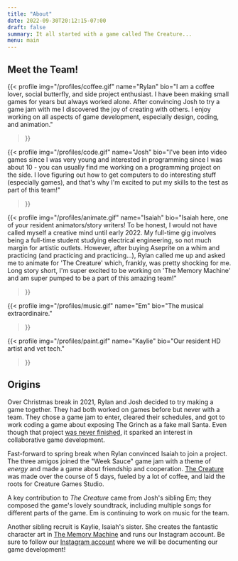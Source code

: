 ```yaml
---
title: "About"
date: 2022-09-30T20:12:15-07:00
draft: false
summary: It all started with a game called The Creature...
menu: main
---
```


## Meet the Team!

{{< profile
  img="/profiles/coffee.gif"
  name="Rylan"
  bio="I am a coffee lover, social butterfly, and side project enthusiast. I have been making small games for years but always worked alone. After convincing Josh to try a game jam with me I discovered the joy of creating with others. I enjoy working on all aspects of game development, especially design, coding, and animation."
>}}

{{< profile
  img="/profiles/code.gif"
  name="Josh"
  bio="I've been into video games since I was very young and interested in programming since I was about 10 - you can usually find me working on a programming project on the side. I love figuring out how to get computers to do interesting stuff (especially games), and that's why I'm excited to put my skills to the test as part of this team!"
>}}

{{< profile
  img="/profiles/animate.gif"
  name="Isaiah"
  bio="Isaiah here, one of your resident animators/story writers! To be honest, I would not have called myself a creative mind until early 2022. My full-time gig involves being a full-time student studying electrical engineering, so not much margin for artistic outlets. However, after buying Aseprite on a whim and practicing (and practicing and practicing...), Rylan called me up and asked me to animate for 'The Creature' which, frankly, was pretty shocking for me. Long story short, I'm super excited to be working on 'The Memory Machine' and am super pumped to be a part of this amazing team!"
>}}

{{< profile
  img="/profiles/music.gif"
  name="Em"
  bio="The musical extraordinaire."
>}}

{{< profile
  img="/profiles/paint.gif"
  name="Kaylie"
  bio="Our resident HD artist and vet tech."
>}}

## Origins

Over Christmas break in 2021, Rylan and Josh decided to try making a game together. They had both worked on games before but never with a team. They chose a game jam to enter, cleared their schedules, and got to work coding a game about exposing The Grinch as a fake mall Santa. Even though that project [was never finished](/games/save-christmas/), it sparked an interest in collaborative game development.

Fast-forward to spring break when Rylan convinced Isaiah to join a project. The three amigos joined the "Week Sauce" game jam with a theme of _energy_ and made a game about friendship and cooperation. [The Creature](/games/the-creature/) was made over the course of 5 days, fueled by a lot of coffee, and laid the roots for Creature Games Studio.

A key contribution to _The Creature_ came from Josh's sibling Em; they composed the game's lovely soundtrack, including multiple songs for different parts of the game. Em is continuing to work on music for the team.

Another sibling recruit is Kaylie, Isaiah's sister. She creates the fantastic character art in [The Memory Machine](/games/the-memory-machine/) and runs our Instagram account. Be sure to follow our [Instagram account](https://www.instagram.com/creaturegamesstudio/) where we will be documenting our game development!